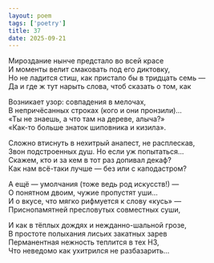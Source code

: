 ```yaml
---
layout: poem
tags: ['poetry']
title: 37
date: 2025-09-21
---
```


Мироздание нынче предстало во всей красе<br>
И моменты велит смаковать под его диктовку,<br>
Но не ладится стиш, как пристало бы в тридцать семь —<br>
Да и где ж тут нарыть слова, чтоб сказать о том, как<br>

Возникает узор: совпадения в мелочах,<br>
В непричёсанных строках (кого и они пронзили)...<br>
«Ты не знаешь, а что там на дереве, алыча?»<br>
«Как-то больше знаток шиповника и кизила».<br>

Сложно втиснуть в нехитрый анапест, не расплескав,<br>
Звон подстроенных душ. Но если уж попытаться...<br>
Скажем, кто и за кем в тот раз допивал декаф?<br>
Как нам всё-таки лучше — без или с каподастром?<br>

А ещё — умолчания (тоже ведь род искусств!) —<br>
О понятном двоим, чужие пропустят уши...<br>
И о вкусе, что мягко рифмуется к слову «кусь» —<br>
Приснопамятней пресловутых совместных суши,<br>

И как в тёплых дождях и нежданно-шальной грозе,<br>
В простоте полыхания лисьих закатных зарев<br>
Перманентная нежность теплится в тех НЗ,<br>
Что неведомо как ухитрился не разбазарить...

